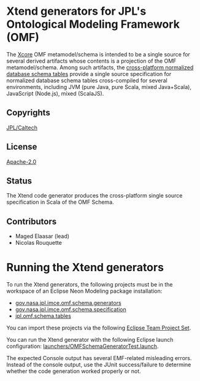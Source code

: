 # Xtend generators for JPL's Ontological Modeling Framework (OMF)

The [Xcore](http://wiki.eclipse.org/Xcore) OMF metamodel/schema is intended to be a single source
for several derived artifacts whose contents is a projection of the OMF metamodel/schema. Among such
artifacts, the [cross-platform normalized database schema tables](https://github.com/JPL-IMCE/jpl.omf.schema.tables)
provide a single source specification for normalized database schema tables cross-compiled for several
environments, including JVM (pure Java, pure Scala, mixed Java+Scala), JavaScript (Node.js), mixed (ScalaJS).

## Copyrights

[JPL/Caltech](copyrights/Caltech.md)

## License

[Apache-2.0](http://www.apache.org/licenses/LICENSE-2.0)

## Status

The Xtend code generator produces the cross-platform single source specification in Scala of the OMF Schema.

## Contributors

- Maged Elaasar (lead)
- Nicolas Rouquette

# Running the Xtend generators

To run the Xtend generators, the following projects must be in the workspace of an Eclipse Neon Modeling package installation:
- [gov.nasa.jpl.imce.omf.schema.generators](https://github.com/JPL-IMCE/gov.nasa.jpl.imce.omf.schema.generators)
- [gov.nasa.jpl.imce.omf.schema.specification](https://github.com/JPL-IMCE/gov.nasa.jpl.imce.omf.schema.specification)
- [jpl.omf.schema.tables](https://github.com/JPL-IMCE/jpl.omf.schema.tables)

You can import these projects via the following [Eclipse Team Project Set](https://github.com/JPL-IMCE/gov.nasa.jpl.imce.omf.schema.generators/OMFSchemaTablesGeneration.psf).

You can run the Xtend generator with the following Eclipse launch configuration:
[launchers/OMFSchemaGeneratorTest.launch](launchers/OMFSchemaGeneratorTest.launch).

The expected Console output has several EMF-related misleading errors.
Instead of the console output, use the JUnit success/failure to determine whether the code generation worked properly or not.

